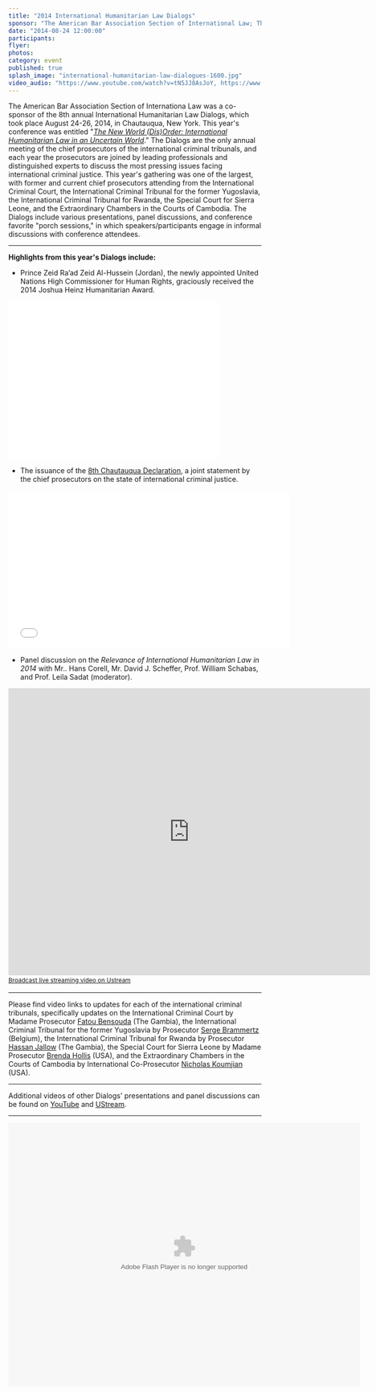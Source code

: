 ```yaml
---
title: "2014 International Humanitarian Law Dialogs"
sponsor: "The American Bar Association Section of International Law; The American Red Cross; American Society of International Law; Case Western Reserve University School of Law; The Chautauqua Institution; Impunity Watch; intlawgrrl; International Bar Association; NYU Center for Global Affairs; The Planethood Foundation; The Robert H. Jackson Center; Syracuse University College of Law; Whitney R. Harris World Law Institute at Washington University School of Law; in association with the United States Holocaust Memorial Museum"
date: "2014-08-24 12:00:00"
participants:
flyer:
photos:
category: event
published: true
splash_image: "international-humanitarian-law-dialogues-1600.jpg"
video_audio: "https://www.youtube.com/watch?v=tN5JJ8AsJoY, https://www.youtube.com/watch?v=OLxs2SIie2w&feature=relmfu, http://www.youtube.com/watch?v=5Qj1Hr04NN4&feature=relmfu"
---
```



The American Bar Association Section of Internationa Law was a co-sponsor of the 8th annual International Humanitarian Law Dialogs, which took place August 24-26, 2014, in Chautauqua, New York. This year's conference was entitled "[*The New World (Dis)Order: International Humanitarian Law in an Uncertain World*](http://www.roberthjackson.org/the-center/events/international-humanitarian-law-dialogs/ihld-2014/).”
The Dialogs are the only annual meeting of the chief prosecutors of the international criminal tribunals, and each year the prosecutors are joined by leading professionals and distinguished experts to discuss the most pressing issues facing international criminal justice. This year's gathering was one of the largest, with
former and current chief prosecutors attending from the International Criminal Court, the International Criminal Tribunal for the former Yugoslavia, the International Criminal Tribunal for Rwanda, the Special Court for Sierra Leone, and the Extraordinary Chambers in the Courts of Cambodia. The Dialogs include various presentations, panel discussions,
and conference favorite "porch sessions," in which speakers/participants engage in informal discussions with conference attendees.


---


**Highlights from this year's Dialogs include:**


- Prince Zeid Ra’ad Zeid Al-Hussein (Jordan), the newly appointed United Nations High Commissioner for Human Rights, graciously received the 2014 Joshua Heinz Humanitarian Award.

<iframe width="420" height="315" src="//www.youtube.com/embed/ROjfkF1mCyQ" frameborder="0" allowfullscreen></iframe>



- The issuance of the [8th Chautauqua Declaration](http://www.roberthjackson.org/files/2014-ihld-8th-chautauqua-declaration.pdf), a joint statement by the chief prosecutors on the state of international criminal justice.

<iframe width="560" height="315" src="//www.youtube.com/embed/7NAqqJ379tM" frameborder="0" allowfullscreen></iframe>



- Panel discussion on the *Relevance of International Humanitarian Law in 2014* with Mr.. Hans Corell, Mr. David J. Scheffer, Prof. William Schabas, and Prof. Leila Sadat (moderator).

<iframe width="720" height="572" src="http://www.ustream.tv/embed/recorded/51848590?v=3&amp;wmode=direct" scrolling="no" frameborder="0" style="border: 0px none transparent;">    </iframe><br /><a href="http://www.ustream.tv" style="font-size: 12px; line-height: 20px; font-weight: normal; text-align: left;" target="_blank">Broadcast live streaming video on Ustream</a>

---

Please find video links to updates for each of the international criminal tribunals, specifically updates on the International Criminal Court by Madame Prosecutor [Fatou Bensouda](https://www.youtube.com/watch?v=FDH2dNJ7t3c) (The Gambia), the International Criminal Tribunal for the former Yugoslavia by Prosecutor [Serge Brammertz](https://www.youtube.com/watch?v=QgSK9VMQdQQ) (Belgium), the International Criminal Tribunal for Rwanda by Prosecutor [Hassan Jallow](https://www.youtube.com/watch?v=ee5wZ3wC2oU) (The Gambia),
the Special Court for Sierra Leone by Madame Prosecutor [Brenda Hollis](https://www.youtube.com/watch?v=XNTiWx77Gro) (USA), and the Extraordinary Chambers in the Courts of Cambodia by International Co-Prosecutor [Nicholas Koumjian](https://www.youtube.com/watch?v=1nMJWNsMy3s) (USA).

---

Additional videos of other Dialogs' presentations and panel discussions can be found on [YouTube](https://www.youtube.com/user/RobertHJacksonCenter/search?query=8th+IHLD) and [UStream](http://www.ustream.tv/recorded/51837617).

---

<object width="700" height="525"> <param name="flashvars" value="offsite=true&lang=en-us&page_show_url=%2Fphotos%2F126209453%40N05%2Fsets%2F72157647510930311%2Fshow%2F&page_show_back_url=%2Fphotos%2F126209453%40N05%2Fsets%2F72157647510930311%2F&set_id=72157647510930311&jump_to="></param> <param name="movie" value="https://www.flickr.com/apps/slideshow/show.swf?v=1811922554"></param> <param name="allowFullScreen" value="true"></param><embed type="application/x-shockwave-flash" src="https://www.flickr.com/apps/slideshow/show.swf?v=1811922554" allowFullScreen="true" flashvars="offsite=true&lang=en-us&page_show_url=%2Fphotos%2F126209453%40N05%2Fsets%2F72157647510930311%2Fshow%2F&page_show_back_url=%2Fphotos%2F126209453%40N05%2Fsets%2F72157647510930311%2F&set_id=72157647510930311&jump_to=" width="700" height="525"></embed></object>



